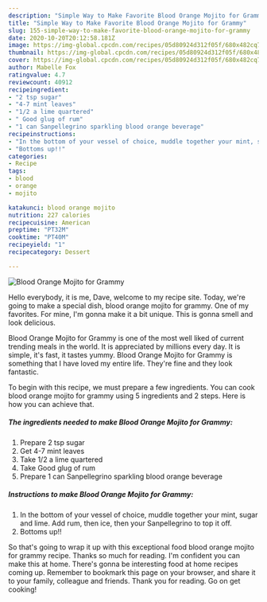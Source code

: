 ```yaml
---
description: "Simple Way to Make Favorite Blood Orange Mojito for Grammy"
title: "Simple Way to Make Favorite Blood Orange Mojito for Grammy"
slug: 155-simple-way-to-make-favorite-blood-orange-mojito-for-grammy
date: 2020-10-20T20:12:58.181Z
image: https://img-global.cpcdn.com/recipes/05d80924d312f05f/680x482cq70/blood-orange-mojito-for-grammy-recipe-main-photo.jpg
thumbnail: https://img-global.cpcdn.com/recipes/05d80924d312f05f/680x482cq70/blood-orange-mojito-for-grammy-recipe-main-photo.jpg
cover: https://img-global.cpcdn.com/recipes/05d80924d312f05f/680x482cq70/blood-orange-mojito-for-grammy-recipe-main-photo.jpg
author: Mabelle Fox
ratingvalue: 4.7
reviewcount: 40912
recipeingredient:
- "2 tsp sugar"
- "4-7 mint leaves"
- "1/2 a lime quartered"
- " Good glug of rum"
- "1 can Sanpellegrino sparkling blood orange beverage"
recipeinstructions:
- "In the bottom of your vessel of choice, muddle together your mint, sugar and lime. Add rum, then ice, then your Sanpellegrino to top it off."
- "Bottoms up!!"
categories:
- Recipe
tags:
- blood
- orange
- mojito

katakunci: blood orange mojito 
nutrition: 227 calories
recipecuisine: American
preptime: "PT32M"
cooktime: "PT40M"
recipeyield: "1"
recipecategory: Dessert

---
```



![Blood Orange Mojito for Grammy](https://img-global.cpcdn.com/recipes/05d80924d312f05f/680x482cq70/blood-orange-mojito-for-grammy-recipe-main-photo.jpg)

Hello everybody, it is me, Dave, welcome to my recipe site. Today, we're going to make a special dish, blood orange mojito for grammy. One of my favorites. For mine, I'm gonna make it a bit unique. This is gonna smell and look delicious.

Blood Orange Mojito for Grammy is one of the most well liked of current trending meals in the world. It is appreciated by millions every day. It is simple, it's fast, it tastes yummy. Blood Orange Mojito for Grammy is something that I have loved my entire life. They're fine and they look fantastic.




To begin with this recipe, we must prepare a few ingredients. You can cook blood orange mojito for grammy using 5 ingredients and 2 steps. Here is how you can achieve that.

<!--inarticleads1-->

##### The ingredients needed to make Blood Orange Mojito for Grammy:

1. Prepare 2 tsp sugar
1. Get 4-7 mint leaves
1. Take 1/2 a lime quartered
1. Take  Good glug of rum
1. Prepare 1 can Sanpellegrino sparkling blood orange beverage




<!--inarticleads2-->

##### Instructions to make Blood Orange Mojito for Grammy:

1. In the bottom of your vessel of choice, muddle together your mint, sugar and lime. Add rum, then ice, then your Sanpellegrino to top it off.
1. Bottoms up!!




So that's going to wrap it up with this exceptional food blood orange mojito for grammy recipe. Thanks so much for reading. I'm confident you can make this at home. There's gonna be interesting food at home recipes coming up. Remember to bookmark this page on your browser, and share it to your family, colleague and friends. Thank you for reading. Go on get cooking!
